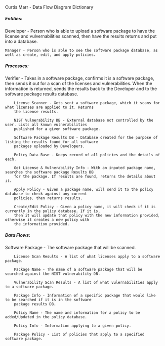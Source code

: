 Curtis Marr - Data Flow Diagram Dictionary

<h5>Entities:</h5>
    Developer - Person who is able to upload a software package to have the license and vulvernabilities scanned, then
    have the results returns and put into a database.
    
    Manager - Person who is able to see the software package database, as well as create, edit, and apply policies.


<h5>Processes:</h5>
        Verifier - Takes in a software package, confirms it is a software package, then sends it out for a scan of the
        licenses and vulnerabilities. When the information is returned, sends the results back to the Developer and to
        the software package results database.
        
        License Scanner - Gets sent a software package, which it scans for what licenses are applied to it. Returns 
        the license results.
        
        NIST Vulnerability DB - External database not controlled by the user. Lists all known vulnerabilities
        published for a given software package.
        
        Software Package Results DB - Database created for the purpose of listing the results found for all software 
        packages uploaded by Developers.
        
        Policy Data Base - Keeps record of all policies and the details of each.
        
        Get License & Vulnerability Info - With an inputed package name, searches the software package Results DB 
        for the package. If results are found, returns the details about it.
        
        Apply Policy - Given a package name, will send it to the policy database to check against any current
        policies, then returns results.
        
        Create/Edit Policy - Given a policy name, it will check if it is currently in the policy database. If it is,
        then it will update that policy with the new information provided, otherwise it creates a new policy with
        the information provided.
    

<h5>Data Flows:</h5>
        Software Package - The software package that will be scanned.
        
        License Scan Results - A list of what licenses apply to a software package.
        
        Package Name - The name of a software package that will be searched against the NIST vulnerability DB.
        
        Vulnerability Scan Results - A list of what vulernabilities apply to a software package.
        
        Package Info - Information of a specific package that would like to be searched if it is in the software
        package results DB.
        
        Policy Name - The name and information for a policy to be added/Updated in the policy database.
        
        Policy Info - Information applying to a given policy.
        
        Package Policy - List of policies that apply to a specified software package.
  
